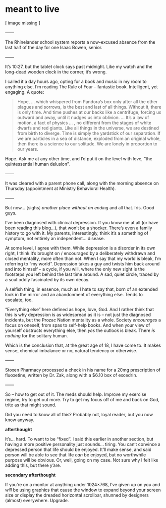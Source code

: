 # meant to live

\[ image missing ]

——

The Rhinelander school system reports a now-excused absence from the last half of the day for one Isaac Bowen, senior.

——

It’s 10:27, but the tablet clock says past midnight. Like my watch and the long-dead wooden clock in the corner, it’s wrong.

I called it a day hours ago, opting for a book and music in my room to anything else. I’m reading The Rule of Four – fantastic book. Intelligent, yet engaging. A quote:

> Hope, … which whispered from Pandora’s box only after all the other plagues and sorrows, is the best and last of all things. Without it, there is only time. And time pushes at our backs like a centrifuge, forcing us outward and away, until it nudges us into oblivion. … It’s a law of motion, a fact of physics … , no different from the stages of white dwarfs and red giants. Like all things in the universe, we are destined from birth to diverge. Time is simply the yardstick of our separation. If we are particles in a sea of distance, exploded from an original whole, then there is a science to our solitude. We are lonely in proportion to our years.

Hope. Ask me at any other time, and I’d put it on the level with love, “the quintessential human delusion”.

——

It was cleared with a parent phone call, along with the morning absence on Thursday (appointment at Ministry Behavioral Health).

——

But now… \[sighs] _another place without an ending_ and all that. Iris. Good guys.

I’ve been diagnosed with clinical depression. If you know me at all (or have been reading this blog…), that won’t be a shocker. There’s even a family history to go with it. My parents, interestingly, think it’s a something of symptom, not entirely an independent… disease.

At some level, I agree with them. While depression is a disorder in its own right, I think it’s brought on / encouraged by a deliberately withdrawn and closed mentality, more often than not. When I say that my world is bleak, I’m referring to “my world”. Depression takes a guy and twists him back around and into himself – a cycle, if you will, where the only new sight is the footsteps you left behind the last time around. A sad, quiet circle, traced by a soul oddly fascinated by its own decay.

A selfish thing, in essence, much as I hate to say that, born of an extended look in the mirror and an abandonment of everything else. Tends to escalate, too.

“Everything else” here defined as hope, love, God. And I rather think that this is why depression is as widespread as it is – not just the diagnosed incidents, but the Prozac Nation mentality as a whole. Society _encourages_ a focus on oneself, from spas to self-help books. And when your view of yourself obstructs everything else, then _yes_ the outlook is bleak. There _is nothing_ for the solitary human.

Which is the conclusion that, at the great age of 18, I have come to. It makes sense, chemical imbalance or no, natural tendency or otherwise.

——

Stoxen Pharmacy processed a check in his name for a 20mg prescription of fluoxetine, written by Dr. Zak, along with a $6.10 box of excedrin.

——

So – how to get out of it. The meds should help. Improve my exercise regime, try to get out more. Try to get my focus off of me and back on God, trite as that might sound.

Did you need to know all of this? Probably not, loyal reader, but you now know anyway.

**afterthought**

It’s… hard. To want to be “fixed”. I said this earlier in another section, but having a more positive personality just sounds… tiring. You can’t convince a depressed person that life should be enjoyed. It’ll make sense, and said person will be able to see that life _can_ be enjoyed, but no worthwhile purpose will be obvious. Or, well, going on my case. Not sure why I felt like adding this, but there y’are.

**secondary afterthought**

If you’re on a monitor at anything under 1024×768, I’ve given up on you and _will_ be using graphics that cause the window to expand beyond your screen size or display the dreaded horizontal scrollbar, shunned by designers (almost) everywhere. Upgrade.
